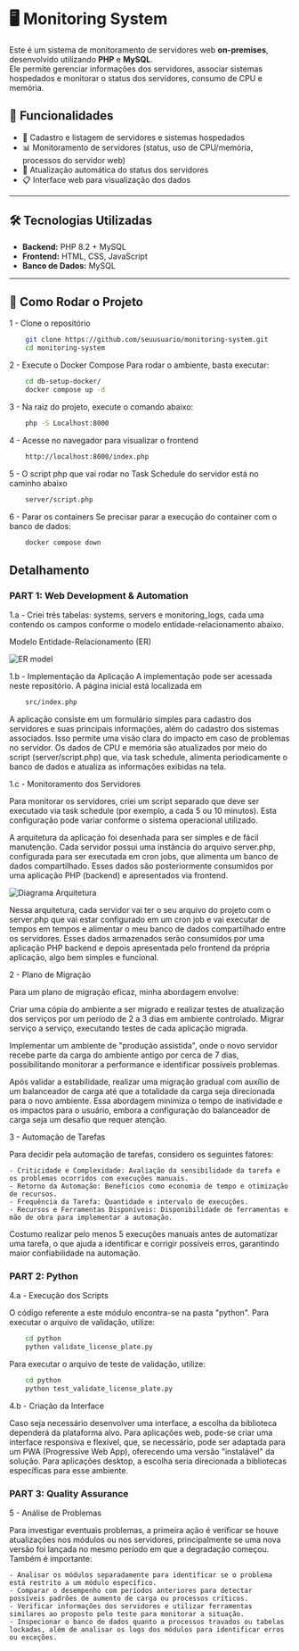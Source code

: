 # 🖥️ Monitoring System

Este é um sistema de monitoramento de servidores web **on-premises**, desenvolvido utilizando **PHP** e **MySQL**.  
Ele permite gerenciar informações dos servidores, associar sistemas hospedados e monitorar o status dos servidores, consumo de CPU e memória.

## 📌 Funcionalidades

- 📡 Cadastro e listagem de servidores e sistemas hospedados  
- 📊 Monitoramento de servidores (status, uso de CPU/memória, processos do servidor web)  
- 🔄 Atualização automática do status dos servidores  
- 📋 Interface web para visualização dos dados  

---

## 🛠️ Tecnologias Utilizadas

- **Backend:** PHP 8.2 + MySQL  
- **Frontend:** HTML, CSS, JavaScript
- **Banco de Dados:** MySQL  

---

## 🚀 Como Rodar o Projeto

1 - Clone o repositório

```bash
    git clone https://github.com/seuusuario/monitoring-system.git
    cd monitoring-system
```

2 - Execute o Docker Compose
Para rodar o ambiente, basta executar:

```bash
    cd db-setup-docker/
    docker compose up -d
```

3 - Na raiz do projeto, execute o comando abaixo:

```bash
    php -S Localhost:8000
```

4 - Acesse no navegador para visualizar o frontend

```bash
    http://localhost:8000/index.php
```

5 - O script php que vai rodar no Task Schedule do servidor está no caminho abaixo

```bash
    server/script.php
```

6 - Parar os containers
Se precisar parar a execução do container com o banco de dados:

```bash
    docker compose down
```


## Detalhamento

### PART 1: Web Development & Automation 

1.a - Criei três tabelas: systems, servers e monitoring_logs, cada uma contendo os campos conforme o modelo entidade-relacionamento abaixo.

Modelo Entidade-Relacionamento (ER)

![ER model](DER.png)

1.b - Implementação da Aplicação
A implementação pode ser acessada neste repositório. A página inicial está localizada em
    
```bash
    src/index.php
```
    
A aplicação consiste em um formulário simples para cadastro dos servidores e suas principais informações, além do cadastro dos sistemas associados.
Isso permite uma visão clara do impacto em caso de problemas no servidor.
Os dados de CPU e memória são atualizados por meio do script (server/script.php) que, via task schedule, alimenta periodicamente o banco de dados e atualiza as informações exibidas na tela.

1.c - Monitoramento dos Servidores

Para monitorar os servidores, criei um script separado que deve ser executado via task schedule (por exemplo, a cada 5 ou 10 minutos).
Esta configuração pode variar conforme o sistema operacional utilizado.

A arquitetura da aplicação foi desenhada para ser simples e de fácil manutenção. Cada servidor possui uma instância do arquivo server.php, configurada para ser executada em cron jobs, que alimenta um banco de dados compartilhado. Esses dados são posteriormente consumidos por uma aplicação PHP (backend) e apresentados via frontend.

![Diagrama Arquitetura](Diagrama.png)

Nessa arquitetura, cada servidor vai ter o seu arquivo do projeto com o server.php que vai estar configurado em um cron job e vai executar de tempos em tempos e alimentar o meu banco de dados compartilhado entre os servidores.
Esses dados armazenados serão consumidos por uma aplicação PHP backend e depois apresentada pelo frontend da própria aplicação, algo bem simples e funcional.


2 - Plano de Migração

Para um plano de migração eficaz, minha abordagem envolve:

Criar uma cópia do ambiente a ser migrado e realizar testes de atualização dos serviços por um período de 2 a 3 dias em ambiente controlado.
Migrar serviço a serviço, executando testes de cada aplicação migrada.

Implementar um ambiente de "produção assistida", onde o novo servidor recebe parte da carga do ambiente antigo por cerca de 7 dias, possibilitando monitorar a performance e identificar possíveis problemas.

Após validar a estabilidade, realizar uma migração gradual com auxílio de um balanceador de carga até que a totalidade da carga seja direcionada para o novo ambiente.
Essa abordagem minimiza o tempo de inatividade e os impactos para o usuário, embora a configuração do balanceador de carga seja um desafio que requer atenção.

3 - Automação de Tarefas

Para decidir pela automação de tarefas, considero os seguintes fatores:

    - Criticidade e Complexidade: Avaliação da sensibilidade da tarefa e os problemas ocorridos com execuções manuais.
    - Retorno da Automação: Benefícios como economia de tempo e otimização de recursos.
    - Frequência da Tarefa: Quantidade e intervalo de execuções.
    - Recursos e Ferramentas Disponíveis: Disponibilidade de ferramentas e mão de obra para implementar a automação.
    
Costumo realizar pelo menos 5 execuções manuais antes de automatizar uma tarefa, o que ajuda a identificar e corrigir possíveis erros, garantindo maior confiabilidade na automação.


### PART 2: Python

4.a - Execução dos Scripts

O código referente a este módulo encontra-se na pasta "python".
Para executar o arquivo de validação, utilize:
    
```bash
    cd python
    python validate_license_plate.py
```

Para executar o arquivo de teste de validação, utilize:

```bash
    cd python
    python test_validate_license_plate.py
```

4.b - Criação da Interface

Caso seja necessário desenvolver uma interface, a escolha da biblioteca dependerá da plataforma alvo.
Para aplicações web, pode-se criar uma interface responsiva e flexível, que, se necessário, pode ser adaptada para um PWA (Progressive Web App), oferecendo uma versão "instalável" da solução.
Para aplicações desktop, a escolha seria direcionada a bibliotecas específicas para esse ambiente.


### PART 3: Quality Assurance


5 - Análise de Problemas

Para investigar eventuais problemas, a primeira ação é verificar se houve atualizações nos módulos ou nos servidores, principalmente se uma nova versão foi lançada no mesmo período em que a degradação começou.
Também é importante:

    - Analisar os módulos separadamente para identificar se o problema está restrito a um módulo específico.
    - Comparar o desempenho com períodos anteriores para detectar possíveis padrões de aumento de carga ou processos críticos.
    - Verificar informações dos servidores e utilizar ferramentas similares ao proposto pelo teste para monitorar a situação.
    - Inspecionar o banco de dados quanto a processos travados ou tabelas lockadas, além de analisar os logs dos módulos para identificar erros ou exceções.



